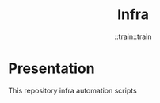<h1 align="center">Infra</h1>
<div align="center">
  ::train::train
</div>

# Presentation 



This repository
infra automation scripts
